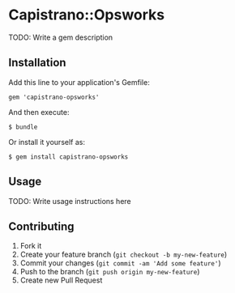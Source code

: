 # Capistrano::Opsworks

TODO: Write a gem description

## Installation

Add this line to your application's Gemfile:

    gem 'capistrano-opsworks'

And then execute:

    $ bundle

Or install it yourself as:

    $ gem install capistrano-opsworks

## Usage

TODO: Write usage instructions here

## Contributing

1. Fork it
2. Create your feature branch (`git checkout -b my-new-feature`)
3. Commit your changes (`git commit -am 'Add some feature'`)
4. Push to the branch (`git push origin my-new-feature`)
5. Create new Pull Request
